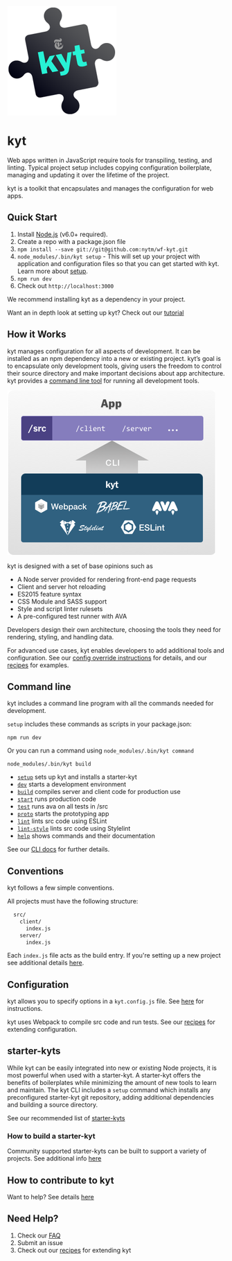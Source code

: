 ![logo](/images/kyt-logo-large.png)

# kyt

Web apps written in JavaScript require tools for transpiling, testing, and linting. Typical project setup includes copying configuration boilerplate, managing and updating it over the lifetime of the project.

kyt is a toolkit that encapsulates and manages the configuration for web apps.

## Quick Start

1. Install [Node.js](https://nodejs.org/) (v6.0+ required).
2. Create a repo with a package.json file
3. `npm install --save git://git@github.com:nytm/wf-kyt.git`
4. `node_modules/.bin/kyt setup` - This will set up your project with application and configuration files so that you can get started with kyt. Learn more about [setup](/docs/commands.md).
5. `npm run dev`
6. Check out `http://localhost:3000`

We recommend installing kyt as a dependency in your project.

Want an in depth look at setting up kyt? Check out our [tutorial](/docs/tutorial.md)

## How it Works

kyt manages configuration for all aspects of development. It can be installed as an npm dependency into a new or existing project. kyt’s goal is to encapsulate only development tools, giving users the freedom to control their source directory and make important decisions about app architecture. kyt provides a [command line tool](/docs/commands.md) for running all development tools.

![diagram](/images/kyt-diagram.png)

kyt is designed with a set of base opinions such as

* A Node server provided for rendering front-end page requests
* Client and server hot reloading
* ES2015 feature syntax
* CSS Module and SASS support
* Style and script linter rulesets
* A pre-configured test runner with AVA

Developers design their own architecture, choosing the tools they need for rendering, styling, and handling data.

For advanced use cases, kyt enables developers to add additional tools and configuration.
See our [config override instructions](/docs/kytConfig.md#modifyWebpackConfig) for details, and our [recipes](/docs/Recipes.md) for examples.

## Command line

kyt includes a command line program with all the commands needed for development.

`setup` includes these commands as scripts in your package.json:

```
npm run dev
```

Or you can run a command using `node_modules/.bin/kyt command`

```
node_modules/.bin/kyt build
```

* [`setup`](/docs/commands.md#setup) sets up kyt and installs a starter-kyt
* [`dev`](/docs/commands.md#dev) starts a development environment
* [`build`](/docs/commands.md#build) compiles server and client code for production use
* [`start`](/docs/commands.md#start) runs production code
* [`test`](/docs/commands.md#test) runs ava on all tests in /src
* [`proto`](/docs/commands.md#proto) starts the prototyping app
* [`lint`](/docs/commands.md#lint) lints src code using ESLint
* [`lint-style`](/docs/commands.md#lint-style) lints src code using Stylelint
* [`help`](/docs/commands.md#help) shows commands and their documentation

See our [CLI docs](/docs/commands.md) for further details.

## Conventions

kyt follows a few simple conventions.

All projects must have the following structure:
```
  src/
    client/
      index.js
    server/
      index.js
```
Each `index.js` file acts as the build entry.
If you're setting up a new project see additional details [here](/docs/conventions.md).


## Configuration

kyt allows you to specify options in a `kyt.config.js` file.
See [here](/docs/kytConfig.md) for instructions.

kyt uses Webpack to compile src code and run tests.
See our [recipes](/docs/Recipes.md) for extending configuration.

## starter-kyts

While kyt can be easily integrated into new or existing Node projects, it is most powerful when used with a starter-kyt. A starter-kyt offers the benefits of boilerplates while minimizing the amount of new tools to learn and maintain. The kyt CLI includes a `setup` command which installs any preconfigured starter-kyt git repository, adding additional dependencies and building a source directory.

See our recommended list of [starter-kyts](/docs/commands.md#recommended-starter-kyts)

### How to build a starter-kyt

Community supported starter-kyts can be built to support a variety of projects.
See additional info [here](/docs/Starterkyts.md)


## How to contribute to kyt

Want to help? See details [here](/CONTRIBUTING.md)

## Need Help?

1. Check our [FAQ](/docs/FAQ.md)
2. Submit an issue
3. Check out our [recipes](/docs/Recipes.md) for extending kyt
